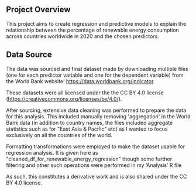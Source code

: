 ## Project Overview 
This project aims to create regression and predictive models to explain the relationship between the percentage of renewable energy consumption across countries worldwide in 2020 and the chosen predictors.


## Data Source
The data was sourced and final dataset made by downloading multiple files (one for each predictor variable and one for the dependent variable) from the World Bank website: https://data.worldbank.org/indicator. 

These datasets were all licensed under the the CC BY 4.0 license (https://creativecommons.org/licenses/by/4.0/).

After sourcing, extensive data cleaning was performed to prepare the data for this analysis. This included manually removing 'aggregation' in the World Bank data (in addition to country names, the files included aggregate statistics such as for "East Asia & Pacific" etc) as I wanted to focus exclusively on all the countries of the world. 

Formatting transformations were employed to make the dataset usable for regression analysis. It is given here as "cleaned_df_for_renewable_energy_regression" though some further filtering and other such operations were performed in my ‘Analysis’ R file

As such, this constitutes a derivative work and is also shared under the CC BY 4.0 license.
